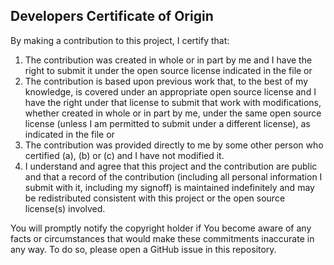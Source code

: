 ## Developers Certificate of Origin

By making a contribution to this project, I certify that:

1. The contribution was created in whole or in part by me and I have the right
   to submit it under the open source license indicated in the file or
2. The contribution is based upon previous work that, to the best of my
   knowledge, is covered under an appropriate open source license and I have the
   right under that license to submit that work with modifications, whether
   created in whole or in part by me, under the same open source license (unless I
   am permitted to submit under a different license), as indicated in the file or
3. The contribution was provided directly to me by some other person who
   certified (a), (b) or (c) and I have not modified it.
4. I understand and agree that this project and the contribution are public and
   that a record of the contribution (including all personal information I submit
   with it, including my signoff) is maintained indefinitely and may be
   redistributed consistent with this project or the open source license(s)
   involved.

You will promptly notify the copyright holder if You become aware of any facts
or circumstances that would make these commitments inaccurate in any way. To do
so, please open a GitHub issue in this repository.
